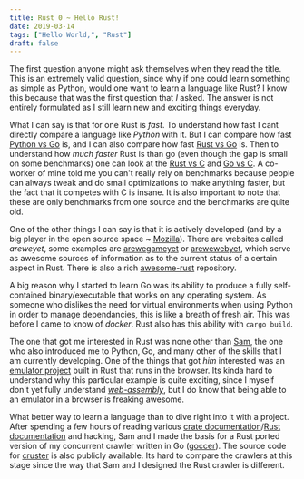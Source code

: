 ```yaml
---
title: Rust 0 ~ Hello Rust!
date: 2019-03-14
tags: ["Hello World,", "Rust"]
draft: false
---
```


The first question anyone might ask themselves when they read the title. This is an extremely valid question, since why if one could learn something as simple as Python, would one want to learn a language like Rust? I know this because that was the first question that *I* asked. The answer is not entirely formulated as I still learn new and exciting things everyday. 

What I can say is that for one Rust is *fast*. To understand how fast I cant directly compare a language like *Python* with it. But I can compare how fast [Python vs Go](https://benchmarksgame-team.pages.debian.net/benchmarksgame/fastest/python3-go.html) is, and I can also compare how fast [Rust vs Go](https://benchmarksgame-team.pages.debian.net/benchmarksgame/fastest/rust-go.html) is. Then to understand how *much faster* Rust is than go (even though the gap is small on some benchmarks) one can look at the [Rust vs C](https://benchmarksgame-team.pages.debian.net/benchmarksgame/fastest/rust.html) and [Go vs C](https://benchmarksgame-team.pages.debian.net/benchmarksgame/fastest/go-gcc.html). A co-worker of mine told me you can't really rely on benchmarks because people can always tweak and do small optimizations to make anything faster, but the fact that it competes with C is insane. It is also important to note that these are only benchmarks from one source and the benchmarks are quite old.

One of the other things I can say is that it is actively developed (and by a big player in the open source space ~ [Mozilla](https://en.wikipedia.org/wiki/Rust_(programming_language)#cite_note-future-tense-35)). There are websites called *arewe<name>yet*, some examples are [arewegameyet](http://arewegameyet.com/) or [arewewebyet](http://www.arewewebyet.org/), which serve as awesome sources of information as to the current status of a certain aspect in Rust. There is also a rich [awesome-rust](https://github.com/rust-unofficial/awesome-rust#table-of-contents) repository.

A big reason why I started to learn Go was its ability to produce a fully self-contained binary/executable that works on any operating system. As someone who dislikes the need for virtual environments when using Python in order to manage dependancies, this is like a breath of fresh air. This was before I came to know of *docker*. Rust also has this ability with `cargo build`. 

The one that got me interested in Rust was none other than [Sam](https://github.com/pigeonhands), the one who also introduced me to Python, Go, and many other of the skills that I am currently developing. One of the things that got *him* interested was an [emulator project](http://koute.github.io/pinky-web/) built in Rust that runs in the browser. Its kinda hard to understand why this particular example is quite exciting, since I myself don't yet fully understand [*web-assembly*](https://webassembly.org/), but I do know that being able to an emulator in a browser is freaking awesome.

What better way to learn a language than to dive right into it with a project. After spending a few hours of reading various [crate documentation](https://crates.io)/[Rust documentation](https://docs.rs/) and hacking, Sam and I made the basis for a Rust ported version of my concurrent crawler written in Go ([goccer](https://github.com/OGLinuk/goccer)). The source code for [cruster](https://github.com/OGLinuk/cruster) is also publicly available. Its hard to compare the crawlers at this stage since the way that Sam and I designed the Rust crawler is different.
